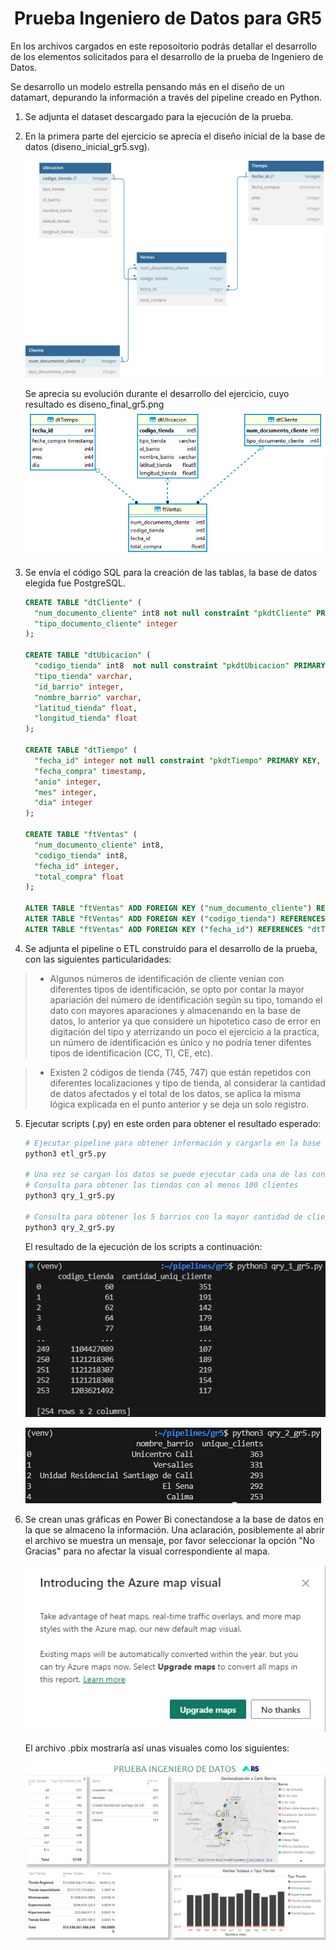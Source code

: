 <h1 align="center"> Prueba Ingeniero de Datos para GR5 </h1>

En los archivos cargados en este reposoitorio podrás detallar el desarrollo de los elementos solicitados para el desarrollo de la prueba de Ingeniero de Datos.

Se desarrollo un modelo estrella pensando más en el diseño de un datamart, depurando la información a través del pipeline creado en Python.

1. Se adjunta el dataset descargado para la ejecución de la prueba.
2. En la primera parte del ejercicio se aprecía el diseño inicial de la base de datos (diseno_inicial_gr5.svg).
   
    ![alt text](Imagenes/diseno_inicial_gr5.svg)
   
   Se aprecia su evolución durante el desarrollo del ejercicio, cuyo resultado es diseno_final_gr5.png
    ![alt text](Imagenes/diseno_final_gr5.png)
   
3. Se envía el código SQL para la creación de las tablas, la base de datos elegida fue PostgreSQL.
   ```sql
   CREATE TABLE "dtCliente" (
     "num_documento_cliente" int8 not null constraint "pkdtCliente" PRIMARY KEY,
     "tipo_documento_cliente" integer
   );
   
   CREATE TABLE "dtUbicacion" (
     "codigo_tienda" int8  not null constraint "pkdtUbicacion" PRIMARY KEY,
     "tipo_tienda" varchar,
     "id_barrio" integer,
     "nombre_barrio" varchar,
     "latitud_tienda" float,
     "longitud_tienda" float
   );
   
   CREATE TABLE "dtTiempo" (
     "fecha_id" integer not null constraint "pkdtTiempo" PRIMARY KEY,
     "fecha_compra" timestamp,
     "anio" integer,
     "mes" integer,
     "dia" integer
   );
   
   CREATE TABLE "ftVentas" (
     "num_documento_cliente" int8,
     "codigo_tienda" int8,
     "fecha_id" integer,
     "total_compra" float
   );
   
   ALTER TABLE "ftVentas" ADD FOREIGN KEY ("num_documento_cliente") REFERENCES "dtCliente" ("num_documento_cliente");
   ALTER TABLE "ftVentas" ADD FOREIGN KEY ("codigo_tienda") REFERENCES "dtUbicacion" ("codigo_tienda");
   ALTER TABLE "ftVentas" ADD FOREIGN KEY ("fecha_id") REFERENCES "dtTiempo" ("fecha_id");
   ```
4. Se adjunta el pipeline o ETL construido para el desarrollo de la prueba, con las siguientes particularidades:
  > - Algunos números de identificación de cliente venian con diferentes tipos de identificación, se opto por contar la mayor apariación del número de identificación según su tipo, tomando el dato con mayores aparaciones y almacenando en la base de datos, lo anterior ya que considere un hipotetico caso de error en digitación del tipo y aterrizando un poco el ejercicio a la practica, un número de identificación es único y no podría tener difentes tipos de identificación (CC, TI, CE, etc).

  > - Existen 2 códigos de tienda (745, 747) que están repetidos con diferentes localizaciones y tipo de tienda, al considerar la cantidad de datos afectados y el total de los datos, se aplica la misma lógica explicada en el punto anterior y se deja un solo registro.

5. Ejecutar scripts (.py) en este orden para obtener el resultado esperado:
   ```python
   # Ejecutar pipeline para obtener información y cargarla en la base de datos
   python3 etl_gr5.py

   # Una vez se cargan los datos se puede ejecutar cada una de las consultas para obtener la información esperada
   # Consulta para obtener las tiendas con al menos 100 clientes
   python3 qry_1_gr5.py

   # Consulta para obtener los 5 barrios con la mayor cantidad de clientes únicos
   python3 qry_2_gr5.py
   ```
   El resultado de la ejecución de los scripts a continuación:

   ![alt text](Imagenes/exec_qry1.png)

   ![alt text](Imagenes/exec_qry2.png)
   
6. Se crean unas gráficas en Power Bi conectandose a la base de datos en la que se almaceno la información. Una aclaración, posiblemente al abrir el archivo se muestra un mensaje, por favor seleccionar la opción "No Gracias" para no afectar la visual correspondiente al mapa.
    
    ![alt text](Imagenes/error-pbi.png)

   El archivo .pbix mostraría así unas visuales como los siguientes:
   
    ![alt text](Imagenes/visual_pbi.png)

